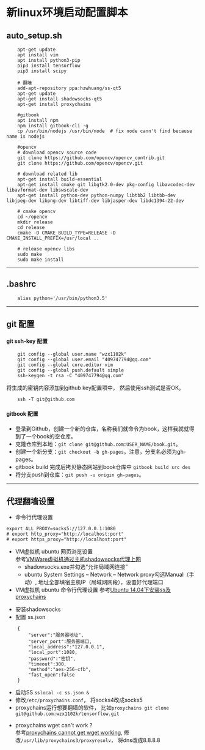 # 新linux环境启动配置脚本

## auto_setup.sh
```
    apt-get update
    apt install vim
    apt install python3-pip
    pip3 install tensorflow
    pip3 install scipy

    # 翻墙
    add-apt-repository ppa:hzwhuang/ss-qt5
    apt-get update
    apt-get install shadowsocks-qt5
    apt-get install proxychains

    #gitbook
    apt install npm
    npm install gitbook-cli -g
    cp /usr/bin/nodejs /usr/bin/node  # fix node cann't find because name is nodejs

    #opencv
    # download opencv source code
    git clone https://github.com/opencv/opencv_contrib.git
    git clone https://github.com/opencv/opencv.git

    # download related lib
    apt-get install build-essential
    apt-get install cmake git libgtk2.0-dev pkg-config libavcodec-dev libavformat-dev libswscale-dev
    apt-get install python-dev python-numpy libtbb2 libtbb-dev libjpeg-dev libpng-dev libtiff-dev libjasper-dev libdc1394-22-dev

    # cmake opencv
    cd ~/opencv
    mkdir release
    cd release
    cmake -D CMAKE_BUILD_TYPE=RELEASE -D CMAKE_INSTALL_PREFIX=/usr/local ..

    # release opencv libs
    sudo make
    sudo make install

```
****
## .bashrc
```
    alias python='/usr/bin/python3.5'
```
****
## git 配置

#### git ssh-key 配置
```
    git config --global user.name "wzx1102k"
    git config --global user.email "409747794@qq.com"
    git config --global core.editor vim
    git config --global push.default simple
    ssh-keygen -t rsa -C "409747794@qq.com"
```
将生成的密钥内容添加到github key配置项中， 然后使用ssh测试是否OK。
```
    ssh -T git@github.com
```
#### gitbook 配置
* 登录到Github，创建一个新的仓库，名称我们就命令为book，这样我就就得到了一个book的空仓库。
* 克隆仓库到本地：`git clone git@github.com:USER_NAME/book.git`。
* 创建一个新分支：`git checkout -b gh-pages`，注意，分支名必须为gh-pages。
* gitbook build 完成后拷贝静态网站到book仓库中 `gitbook build src des`
* 将分支push到仓库：`git push -u origin gh-pages`。
********
## 代理翻墙设置
* 命令行代理设置
```
export ALL_PROXY=socks5://127.0.0.1:1080
# export http_proxy="http://localhost:port"
# export https_proxy="http://localhost:port"
```
* VM虚拟机 ubuntu 网页浏览设置      
 参考[VMWare虚拟机通过主机shadowsocks代理上网](http://blog.csdn.net/u010726042/article/details/53187937)
  - shadowsocks.exe并勾选“允许局域网连接”
  - ubuntu System Settings – Network – Network proxy勾选Manual（手动）,
  地址全部填宿主机IP（局域网网段），设置好代理端口    
* VM虚拟机 ubuntu 命令行代理设置
 参考[Ubuntu 14.04下安装ss及proxychains](https://www.jianshu.com/p/941bf811f9c2)
 - 安装shadowsocks
 - 配置 ss.json

```
    {
        "server":"服务器地址",
        "server_port":服务器端口,
        "local_address":"127.0.0.1",
        "local_port":1080,
        "password":"密钥",
        "timeout":300,
        "method":"aes-256-cfb",
        "fast_open":false
    }
```

  -  启动SS `sslocal -c ss.json &`
  -  修改`/etc/proxychains.conf`， 将socks4改成socks5
  -  proxychains运行想要翻墙的软件， 比如`proxychains git clone git@github.com:wzx1102k/tensorflow.git`
* proxychains wget can't work ?     
  参考[proxychains cannot get wget working](https://stackoverflow.com/questions/4287358/proxychains-cannot-get-wget-working),
  修改`/usr/lib/proxychains3/proxyresolv`， 将dns改成8.8.8.8
